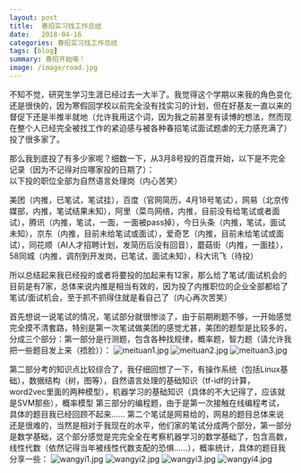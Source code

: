```yaml
---
layout: post
title:  春招实习找工作总结
date:   2018-04-16 
categories: 春招实习找工作总结
tags: [blog]  
summary: 春招开始咯！
image: /image/road.jpg
---
```

不知不觉，研究生学习生涯已经过去一大半了。我觉得这个学期以来我的角色变化还是很快的，因为寒假回学校以前完全没有找实习的计划，但在好基友一直以来的督促下还是半推半就地（允许我用这个词，因为我之前甚至有读博的想法，然而现在整个人已经完全被找工作的紧迫感与被各种春招笔试面试题虐的无力感充满了）投了很多家了。  

那么我到底投了有多少家呢？细数一下，从3月8号投的百度开始，以下是不完全记录（因为不记得对应哪家投的日期了）：  
以下投的职位全部为自然语言处理岗（内心苦笑）  

美团（内推，已笔试，笔试挂），百度（官网简历，4月18号笔试），网易（北京传媒部，内推，笔试结果未知），阿里（菜鸟网络，内推，目前没有给笔试或者面试），腾讯（内推，笔试，一面，一面被pass掉），今日头条（内推，笔试，面试未知），京东（内推，目前未给笔试或面试），爱奇艺（内推，目前未给笔试或面试），同花顺（AI人才招聘计划，发简历后没有回音），蘑菇街（内推，一面挂），58同城（内推，调剂到开发岗，已笔试，面试未知），科大讯飞（待投）  

所以总结起来我已经投的或者将要投的加起来有12家，那么给了笔试/面试机会的目前是有7家，总体来说内推是相当有效的，因为投了内推职位的企业全部都给了笔试/面试机会，至于抓不抓得住就是看自己了（内心再次苦笑）

首先想说一说笔试的情况，笔试部分就很惨淡了，由于前期刷题不够，一开始感觉完全摸不清套路，特别是第一次笔试做美团的感觉尤甚，美团的题型是比较多的，分成三个部分：第一部分是行测题，包含各种找规律，概率题，智力题（请允许我把一些题目发上来（捂脸））：
![meituan1.jpg](/image/meituan1.jpg)
![meituan2.jpg](/image/meituan2.jpg)
![meituan3.jpg](/image/meituan3.jpg)

第二部分考的知识点比较综合了，我仔细回想了一下，有操作系统（包括Linux基础），数据结构（树，图等），自然语言处理的基础知识（tf-idf的计算，word2vec里面的两种模型），机器学习的基础知识（具体的不大记得了，应该就是SVM那些），概率模型
第三部分的编程题，由于是第一次接触在线编程考试，具体的题目我已经回顾不起来……
第二个笔试是网易给的，网易的题目总体来说还是很难的，当然是相对于我现在的水平，他们家的笔试分成两个部分，第一部分是数学基础，这个部分感觉是完完全全在考察机器学习的数学基础了，包含高数，线性代数（依然记得当年被线性代数支配的恐惧……），概率统计，具体的题目我分享一些：
![wangyi1.jpg](/image/wangyi1.jpg)
![wangyi2.jpg](/image/wangyi2.jpg)
![wangyi3.jpg](/image/wangyi3.jpg)
![wangyi4.jpg](/image/wangyi4.jpg)
